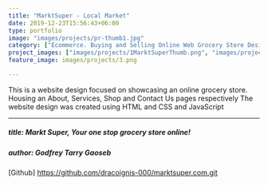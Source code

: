 ```yaml
---
title: "MarktSuper - Local Market"
date: 2019-12-23T15:56:43+06:00
type: portfolio
image: "images/projects/pr-thumb1.jpg"
category: ["Ecommerce. Buying and Selling Online Web Grocery Store Design."]
project_images: ["images/projects/1MarktSuperThumb.png", "images/projects/2MarktSuperThumb.png", "images/projects/3MarktSuperThumb.png", "images/projects/4MarktSuperThumb.png", ]
feature_image: images/projects/3.png

---
```



This is a website design focused on showcasing an online grocery store. Housing an About, Services, Shop and Contact Us pages respectively The website design was created using HTML and CSS and JavaScript

---
##### title: Markt Super, Your one stop grocery store online!
##### author: Godfrey Tarry Gaoseb

[Github] https://github.com/dracoignis-000/marktsuper.com.git